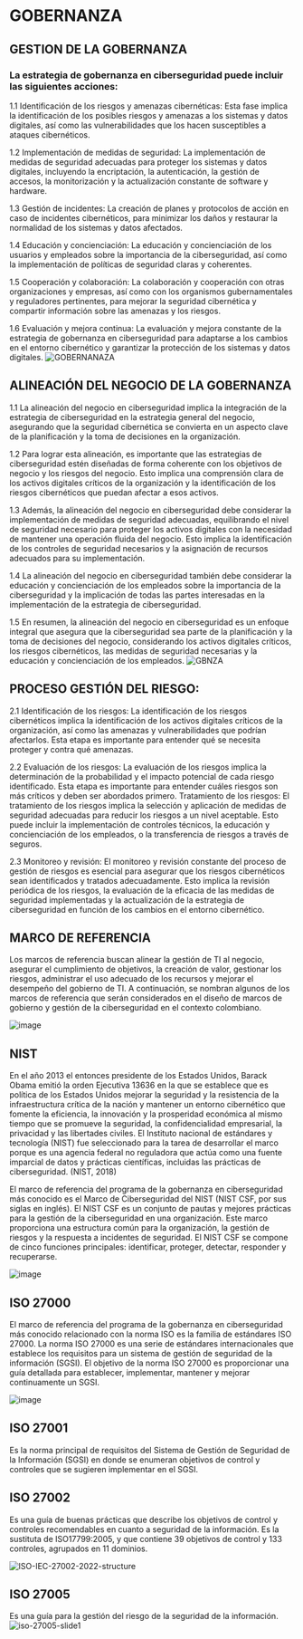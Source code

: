 # GOBERNANZA
## GESTION DE LA GOBERNANZA
### La estrategia de gobernanza en ciberseguridad puede incluir las siguientes acciones:
1.1 Identificación de los riesgos y amenazas cibernéticas: Esta fase implica la identificación de los posibles riesgos y amenazas a los sistemas y datos digitales, así como las vulnerabilidades que los hacen susceptibles a ataques cibernéticos.

1.2 Implementación de medidas de seguridad: La implementación de medidas de seguridad adecuadas para proteger los sistemas y datos digitales, incluyendo la encriptación, la autenticación, la gestión de accesos, la monitorización y la actualización constante de software y hardware. 

1.3 Gestión de incidentes: La creación de planes y protocolos de acción en caso de incidentes cibernéticos, para minimizar los daños y restaurar la normalidad de los sistemas y datos afectados. 

1.4 Educación y concienciación: La educación y concienciación de los usuarios y empleados sobre la importancia de la ciberseguridad, así como la implementación de políticas de seguridad claras y coherentes. 

1.5 Cooperación y colaboración: La colaboración y cooperación con otras organizaciones y empresas, así como con los organismos gubernamentales y reguladores pertinentes, para mejorar la seguridad cibernética y compartir información sobre las amenazas y los riesgos.

1.6 Evaluación y mejora continua: La evaluación y mejora constante de la estrategia de gobernanza en ciberseguridad para adaptarse a los cambios en el entorno cibernético y garantizar la protección de los sistemas y datos digitales.
![GOBERNANAZA](https://user-images.githubusercontent.com/125692852/221910502-57e1fcc2-36e6-4e4b-8503-52af9bcb8510.jpg)


## ALINEACIÓN DEL NEGOCIO DE LA GOBERNANZA
1.1 La alineación del negocio en ciberseguridad implica la integración de la estrategia de ciberseguridad en la estrategia general del negocio, asegurando que la seguridad cibernética se convierta en un aspecto clave de la planificación y la toma de decisiones en la organización.

1.2 Para lograr esta alineación, es importante que las estrategias de ciberseguridad estén diseñadas de forma coherente con los objetivos de negocio y los riesgos del negocio. Esto implica una comprensión clara de los activos digitales críticos de la organización y la identificación de los riesgos cibernéticos que puedan afectar a esos activos.

1.3 Además, la alineación del negocio en ciberseguridad debe considerar la implementación de medidas de seguridad adecuadas, equilibrando el nivel de seguridad necesario para proteger los activos digitales con la necesidad de mantener una operación fluida del negocio. Esto implica la identificación de los controles de seguridad necesarios y la asignación de recursos adecuados para su implementación.

1.4 La alineación del negocio en ciberseguridad también debe considerar la educación y concienciación de los empleados sobre la importancia de la ciberseguridad y la implicación de todas las partes interesadas en la implementación de la estrategia de ciberseguridad.

1.5 En resumen, la alineación del negocio en ciberseguridad es un enfoque integral que asegura que la ciberseguridad sea parte de la planificación y la toma de decisiones del negocio, considerando los activos digitales críticos, los riesgos cibernéticos, las medidas de seguridad necesarias y la educación y concienciación de los empleados.
![GBNZA ](https://user-images.githubusercontent.com/125692852/221910590-8b7d59fd-39ed-4668-a69f-462974a5146a.jpg)


## PROCESO GESTIÓN DEL RIESGO:

2.1 Identificación de los riesgos: La identificación de los riesgos cibernéticos implica la identificación de los activos digitales críticos de la organización, así como las amenazas y vulnerabilidades que podrían afectarlos. Esta etapa es importante para entender qué se necesita proteger y contra qué amenazas.

2.2 Evaluación de los riesgos: La evaluación de los riesgos implica la determinación de la probabilidad y el impacto potencial de cada riesgo identificado. Esta etapa es importante para entender cuáles riesgos son más críticos y deben ser abordados primero.
Tratamiento de los riesgos: El tratamiento de los riesgos implica la selección y aplicación de medidas de seguridad adecuadas para reducir los riesgos a un nivel aceptable. Esto puede incluir la implementación de controles técnicos, la educación y concienciación de los empleados, o la transferencia de riesgos a través de seguros.

2.3 Monitoreo y revisión: El monitoreo y revisión constante del proceso de gestión de riesgos es esencial para asegurar que los riesgos cibernéticos sean identificados y tratados adecuadamente. Esto implica la revisión periódica de los riesgos, la evaluación de la eficacia de las medidas de seguridad implementadas y la actualización de la estrategia de ciberseguridad en función de los cambios en el entorno cibernético.

## MARCO DE REFERENCIA

Los marcos de referencia buscan alinear la gestión de TI al negocio, asegurar el cumplimiento de objetivos, la creación de valor, gestionar los riesgos, administrar el uso adecuado de los recursos y mejorar el desempeño del gobierno de TI. A continuación, se nombran algunos de los marcos de referencia que serán considerados en el diseño de marcos de gobierno y gestión de la ciberseguridad en el contexto colombiano.

![image](https://user-images.githubusercontent.com/125513718/221897276-880ad886-68ae-4576-aa23-9b59efb390da.png)

## NIST
En el año 2013 el entonces presidente de los Estados Unidos, Barack Obama emitió la orden Ejecutiva 13636 en la que se establece que es política de los Estados Unidos mejorar la seguridad y la resistencia de la infraestructura crítica de la nación y mantener un entorno cibernético que fomente la eficiencia, la innovación y la prosperidad económica al mismo tiempo que se promueve la seguridad, la confidencialidad empresarial, la privacidad y las libertades civiles. El Instituto nacional de estándares y tecnología (NIST) fue seleccionado para la tarea de desarrollar el marco porque es una agencia federal no reguladora que actúa como una fuente imparcial de datos y prácticas científicas, incluidas las prácticas de ciberseguridad. (NIST, 2018)

El marco de referencia del programa de la gobernanza en ciberseguridad más conocido es el Marco de Ciberseguridad del NIST (NIST CSF, por sus siglas en inglés). El NIST CSF es un conjunto de pautas y mejores prácticas para la gestión de la ciberseguridad en una organización. Este marco proporciona una estructura común para la organización, la gestión de riesgos y la respuesta a incidentes de seguridad. El NIST CSF se compone de cinco funciones principales: identificar, proteger, detectar, responder y recuperarse.

![image](https://user-images.githubusercontent.com/125513718/221899171-e76d50bb-65d3-4be8-9ee8-e431e66103f1.png)

## ISO 27000
El marco de referencia del programa de la gobernanza en ciberseguridad más conocido relacionado con la norma ISO es la familia de estándares ISO 27000. La norma ISO 27000 es una serie de estándares internacionales que establece los requisitos para un sistema de gestión de seguridad de la información (SGSI). El objetivo de la norma ISO 27000 es proporcionar una guía detallada para establecer, implementar, mantener y mejorar continuamente un SGSI.

![image](https://user-images.githubusercontent.com/125513718/221899119-51e12e8c-3ad1-4264-858c-da8f69dc0fbe.png)

## ISO 27001
Es la norma principal de requisitos del Sistema de Gestión de Seguridad de la Información (SGSI) en donde se enumeran objetivos de control y controles que se sugieren implementar en el SGSI. 

## ISO 27002
Es una guía de buenas prácticas que describe los objetivos de control y controles recomendables en cuanto a seguridad de la información. Es la sustituta de ISO17799:2005, y que contiene 39 objetivos de control y 133 controles, agrupados en 11 dominios.

![ISO-IEC-27002-2022-structure](https://user-images.githubusercontent.com/125692921/221907726-f97ef349-7290-4877-a2fc-e554f1fbae88.gif)

## ISO 27005
Es una guía para la gestión del riesgo de la seguridad de la información.![iso-27005-slide1](https://user-images.githubusercontent.com/125692921/221908476-59a8a086-f1bc-412f-a2d2-fca9c5f8678b.png)





